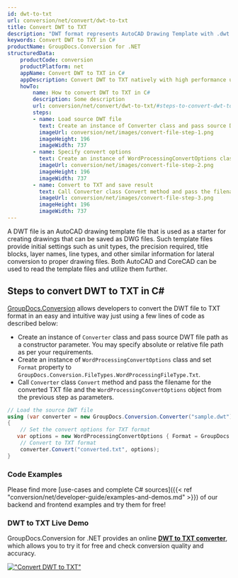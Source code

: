 ```yaml
---
id: dwt-to-txt
url: conversion/net/convert/dwt-to-txt
title: Convert DWT to TXT
description: "DWT format represents AutoCAD Drawing Template with .dwt extension. Learn how to convert DWT to TXT file programmatically in C# language using GroupDocs.Conversion for .NET library."
keywords: Convert DWT to TXT in C#
productName: GroupDocs.Conversion for .NET
structuredData:
    productCode: conversion
    productPlatform: net
    appName: Convert DWT to TXT in C#
    appDescription: Convert DWT to TXT natively with high performance using C# language and server side GroupDocs.Conversion for .NET APIs, without the use of any software like Microsoft or Open Office.
    howTo:
        name: How to convert DWT to TXT in C# 
        description: Some description
        url: conversion/net/convert/dwt-to-txt/#steps-to-convert-dwt-to-txt-in-c
        steps:
        - name: Load source DWT file 
          text: Create an instance of Converter class and pass source DWT file path as a constructor parameter. You may specify absolute or relative file path as per your requirements. 
          imageUrl: conversion/net/images/convert-file-step-1.png
          imageHeight: 196
          imageWidth: 737
        - name: Specify convert options 
          text: Create an instance of WordProcessingConvertOptions class.
          imageUrl: conversion/net/images/convert-file-step-2.png
          imageHeight: 196
          imageWidth: 737
        - name: Convert to TXT and save result 
          text: Call Converter class Convert method and pass the filename for the converted HTML file and the WordProcessingConvertOptions object from the previous step as parameters.
          imageUrl: conversion/net/images/convert-file-step-3.png
          imageHeight: 196
          imageWidth: 737
---
```


A DWT file is an AutoCAD drawing template file that is used as a starter for creating drawings that can be saved as DWG files. Such template files provide initial settings such as unit types, the precision required, title blocks, layer names, line types, and other similar information for lateral conversion to proper drawing files. Both AutoCAD and CoreCAD can be used to read the template files and utilize them further.

## Steps to convert DWT to TXT in C#

[GroupDocs.Conversion](https://products.groupdocs.com/conversion/net) allows developers to convert the DWT file to TXT format in an easy and intuitive way just using a few lines of code as described below:

* Create an instance of `Converter` class and pass source DWT file path as a constructor parameter. You may specify absolute or relative file path as per your requirements. 
* Create an instance of `WordProcessingConvertOptions` class and set `Format` property to `GroupDocs.Conversion.FileTypes.WordProcessingFileType.Txt`.
* Call `Converter` class `Convert` method and pass the filename for the converted TXT file and the `WordProcessingConvertOptions` object from the previous step as parameters.

```csharp
// Load the source DWT file
using (var converter = new GroupDocs.Conversion.Converter("sample.dwt"))
{
    // Set the convert options for TXT format
   var options = new WordProcessingConvertOptions { Format = GroupDocs.Conversion.FileTypes.WordProcessingFileType.Txt };
    // Convert to TXT format
    converter.Convert("converted.txt", options);
}
```

### Code Examples

Please find more [use-cases and complete C# sources]({{< ref "conversion/net/developer-guide/examples-and-demos.md" >}}) of our backend and frontend examples and try them for free!

### DWT to TXT Live Demo

GroupDocs.Conversion for .NET provides an online [**DWT to TXT converter**](https://products.groupdocs.app/conversion/dwt-to-txt), which allows you to try it for free and check conversion quality and accuracy.

[!["Convert DWT to TXT"](conversion/net/images/convert-to-txt/convert-dwt-to-txt.png)](https://products.groupdocs.app/conversion/dwt-to-txt)